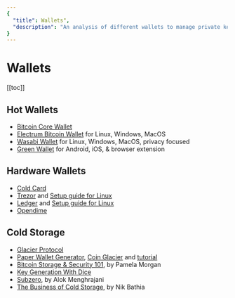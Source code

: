 ```yaml
---
{
  "title": Wallets",
  "description": "An analysis of different wallets to manage private keys and build Bitcoin transactions. Towards Liberty is an archive of knowledge about Bitcoin, Economics and Natural Law."
}
---
```


# Wallets

[[toc]]

## Hot Wallets

- [Bitcoin Core Wallet](https://bitcoincore.org)
- [Electrum Bitcoin Wallet](https://electrum.org) for Linux, Windows, MacOS
- [Wasabi Wallet](https://wasabiwallet.io) for Linux, Windows, MacOS, privacy focused
- [Green Wallet]() for Android, iOS, & browser extension

## Hardware Wallets

- [Cold Card](https://coldcardwallet.com)
- [Trezor](https://trezor.io) and [Setup guide for Linux](https://github.com/SomberNight/electrum/blob/hw_wallet_guide/contrib/hw_wallet.md)
- [Ledger](https://ledger.com) and [Setup guide for Linux](https://github.com/SomberNight/electrum/blob/hw_wallet_guide/contrib/hw_wallet.md)
- [Opendime](https://opendime.com)

## Cold Storage

- [Glacier Protocol](https://glacierprotocol.org/)
- [Paper Wallet Generator](https://github.com/iancoleman/bip39), [Coin Glacier](https://coinglacier.org/) and [tutorial](https://99bitcoins.com/create-99-9-secure-bitcoin-paper-wallet/)
- [Bitcoin Storage & Security 101](https://www.youtube.com/watch?v=nYm8ROOSRCk&feature=youtu.be), by Pamela Morgan
- [Key Generation With Dice](http://ryndon.com/2017/03/16/use-16-sided-hex-dice-to-create-a-bitcoin-address/)
- [Subzero](https://medium.com/square-corner-blog/open-sourcing-subzero-ee9e3e071827), by Alok Menghrajani
- [The Business of Cold Storage](https://medium.com/@timevalueofbtc/the-business-of-bitcoin-cold-storage-148fba7f1255), by Nik Bathia

